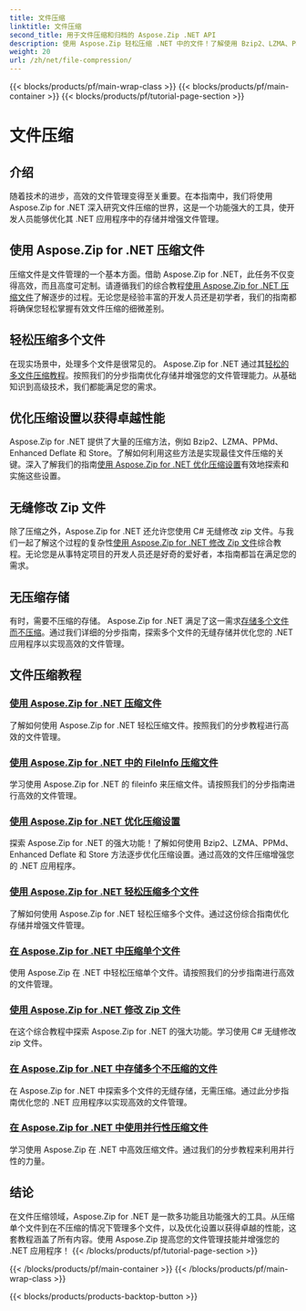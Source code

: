 ```yaml
---
title: 文件压缩
linktitle: 文件压缩
second_title: 用于文件压缩和归档的 Aspose.Zip .NET API
description: 使用 Aspose.Zip 轻松压缩 .NET 中的文件！了解使用 Bzip2、LZMA、PPMd、Deflate 和存储方法进行逐步文件管理，以获得最佳压缩设置。
weight: 20
url: /zh/net/file-compression/
---
```


{{< blocks/products/pf/main-wrap-class >}}
{{< blocks/products/pf/main-container >}}
{{< blocks/products/pf/tutorial-page-section >}}

# 文件压缩


## 介绍

随着技术的进步，高效的文件管理变得至关重要。在本指南中，我们将使用 Aspose.Zip for .NET 深入研究文件压缩的世界，这是一个功能强大的工具，使开发人员能够优化其 .NET 应用程序中的存储并增强文件管理。

## 使用 Aspose.Zip for .NET 压缩文件
压缩文件是文件管理的一个基本方面。借助 Aspose.Zip for .NET，此任务不仅变得高效，而且高度可定制。请遵循我们的综合教程[使用 Aspose.Zip for .NET 压缩文件](./compress-file/)了解逐步的过程。无论您是经验丰富的开发人员还是初学者，我们的指南都将确保您轻松掌握有效文件压缩的细微差别。

## 轻松压缩多个文件
在现实场景中，处理多个文件是很常见的。 Aspose.Zip for .NET 通过其[轻松的多文件压缩教程](./compress-multiple-files/)。按照我们的分步指南优化存储并增强您的文件管理能力。从基础知识到高级技术，我们都能满足您的需求。

## 优化压缩设置以获得卓越性能
Aspose.Zip for .NET 提供了大量的压缩方法，例如 Bzip2、LZMA、PPMd、Enhanced Deflate 和 Store。了解如何利用这些方法是实现最佳文件压缩的关键。深入了解我们的指南[使用 Aspose.Zip for .NET 优化压缩设置](./optimizing-compression-settings/)有效地探索和实施这些设置。

## 无缝修改 Zip 文件
除了压缩之外，Aspose.Zip for .NET 还允许您使用 C# 无缝修改 zip 文件。与我们一起了解这个过程的复杂性[使用 Aspose.Zip for .NET 修改 Zip 文件](./modifying-zip-files/)综合教程。无论您是从事特定项目的开发人员还是好奇的爱好者，本指南都旨在满足您的需求。

## 无压缩存储
有时，需要不压缩的存储。 Aspose.Zip for .NET 满足了这一需求[存储多个文件而不压缩](./store-multiple-files-no-compression/)。通过我们详细的分步指南，探索多个文件的无缝存储并优化您的 .NET 应用程序以实现高效的文件管理。

## 文件压缩教程
### [使用 Aspose.Zip for .NET 压缩文件](./compress-file/)
了解如何使用 Aspose.Zip for .NET 轻松压缩文件。按照我们的分步教程进行高效的文件管理。
### [使用 Aspose.Zip for .NET 中的 FileInfo 压缩文件](./compress-files-fileinfo/)
学习使用 Aspose.Zip for .NET 的 fileinfo 来压缩文件。请按照我们的分步指南进行高效的文件管理。
### [使用 Aspose.Zip for .NET 优化压缩设置](./optimizing-compression-settings/)
探索 Aspose.Zip for .NET 的强大功能！了解如何使用 Bzip2、LZMA、PPMd、Enhanced Deflate 和 Store 方法逐步优化压缩设置。通过高效的文件压缩增强您的 .NET 应用程序。
### [使用 Aspose.Zip for .NET 轻松压缩多个文件](./compress-multiple-files/)
了解如何使用 Aspose.Zip for .NET 轻松压缩多个文件。通过这份综合指南优化存储并增强文件管理。
### [在 Aspose.Zip for .NET 中压缩单个文件](./compress-single-file/)
使用 Aspose.Zip 在 .NET 中轻松压缩单个文件。请按照我们的分步指南进行高效的文件管理。
### [使用 Aspose.Zip for .NET 修改 Zip 文件](./modifying-zip-files/)
在这个综合教程中探索 Aspose.Zip for .NET 的强大功能。学习使用 C# 无缝修改 zip 文件。
### [在 Aspose.Zip for .NET 中存储多个不压缩的文件](./store-multiple-files-no-compression/)
在 Aspose.Zip for .NET 中探索多个文件的无缝存储，无需压缩。通过此分步指南优化您的 .NET 应用程序以实现高效的文件管理。
### [在 Aspose.Zip for .NET 中使用并行性压缩文件](./using-parallelism-compress-files/)
学习使用 Aspose.Zip 在 .NET 中高效压缩文件。通过我们的分步教程来利用并行性的力量。

## 结论
在文件压缩领域，Aspose.Zip for .NET 是一款多功能且功能强大的工具。从压缩单个文件到在不压缩的情况下管理多个文件，以及优化设置以获得卓越的性能，这套教程涵盖了所有内容。使用 Aspose.Zip 提高您的文件管理技能并增强您的 .NET 应用程序！
{{< /blocks/products/pf/tutorial-page-section >}}

{{< /blocks/products/pf/main-container >}}
{{< /blocks/products/pf/main-wrap-class >}}

{{< blocks/products/products-backtop-button >}}
